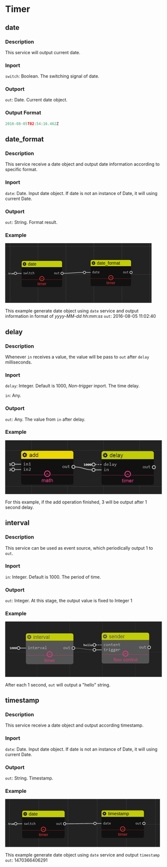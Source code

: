 Timer
================

## date

### Description

This service will output current date.

### Inport

`switch`: Boolean. The switching signal of date. 

### Outport

`out`: Date. Current date object.

### Output Format
```javascript
2016-08-05T02:54:16.462Z
```

## date_format 

### Description

This service receive a date object and output date information according to specific format.

### Inport

`date`: Date. Input date object. If date is not an instance of Date, it will using current Date.

### Outport

`out`: String. Format result.

### Example

![](./pic/date_format.png)

This example generate date object using `date` service and output information in format of *yyyy-MM-dd hh:mm:ss*
`out`: 2016-08-05 11:02:40


## delay

### Description

Whenever `in` receives a value, the value will be pass to `out` after `delay` milliseconds.

### Inport

`delay`: Integer. Default is 1000, *Non-trigger* inport. The time delay.

`in`: Any.

### Outport

`out`: Any. The value from `in` after delay.

### Example

![](./pic/add_delay.jpg)

For this example, if the add operation finished, 3 will be output after 1 second delay.



## interval

### Description

This service can be used as event source, which periodically output 1 to `out`.

### Inport

`in`: Integer. Default is 1000. The period of time.

### Outport

`out`: Integer. At this stage, the output value is fixed to Integer 1

### Example

![](./pic/interval_sender.jpg)

After each 1 second, `out` will output a "hello" string.


## timestamp 

### Description

This service receive a date object and output according timestamp.

### Inport

`date`: Date. Input date object. If date is not an instance of Date, it will using current Date.

### Outport

`out`: String. Timestamp.

### Example

![](./pic/timestamp.png)

This example generate date object using `date` service and output `timestamp`
`out`: 1470366406291

